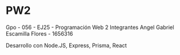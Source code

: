 # PW2
Gpo - 056 - EJ25 - Programación Web 2
Integrantes
Angel Gabriel Escamilla Flores - 1656316



Desarrollo con Node.JS, Express, Prisma, React

